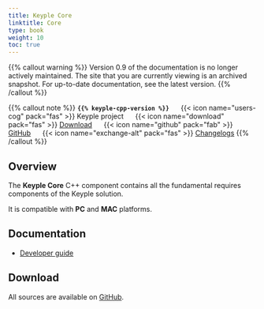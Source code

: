 ```yaml
---
title: Keyple Core
linktitle: Core
type: book
weight: 10
toc: true
---
```

{{% callout warning %}}
Version 0.9 of the documentation is no longer actively maintained. The site that you are currently viewing is an archived snapshot. For up-to-date documentation, see the latest version.
{{% /callout %}}

{{% callout note %}}
**`{{% keyple-cpp-version %}}`**
&nbsp;&nbsp;&nbsp;&nbsp;&nbsp;{{< icon name="users-cog" pack="fas" >}}
Keyple project
&nbsp;&nbsp;&nbsp;&nbsp;&nbsp;{{< icon name="download" pack="fas" >}}
[Download](#download)
&nbsp;&nbsp;&nbsp;&nbsp;&nbsp;{{< icon name="github" pack="fab" >}}
[GitHub](https://github.com/eclipse-keyple/keyple-cpp/tree/master/component/keyple-core)
&nbsp;&nbsp;&nbsp;&nbsp;&nbsp;{{< icon name="exchange-alt" pack="fas" >}}
[Changelogs](https://github.com/eclipse-keyple/keyple-cpp/releases/)
{{% /callout %}}

## Overview

The **Keyple Core** C++ component contains all the fundamental requires components of the Keyple solution.

It is compatible with **PC** and **MAC** platforms.

## Documentation

<ul>
    <li><a href="../../../../archives/docs-1.0/developer-guide/standalone-application">Developer guide</a></li>
</ul>

## Download

All sources are available on [GitHub](https://github.com/eclipse-keyple/keyple-cpp/).